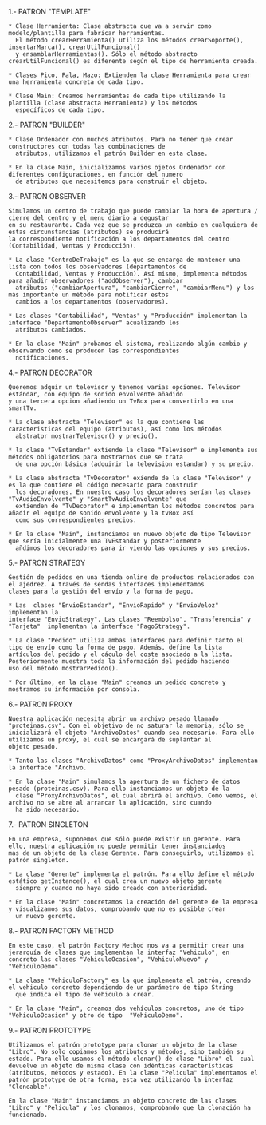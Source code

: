 1.- PATRON "TEMPLATE"

    * Clase Herramienta: Clase abstracta que va a servir como modelo/plantilla para fabricar herramientas. 
      El método crearHerramienta() utiliza los métodos crearSoporte(), insertarMarca(), crearUtilFuncional()
      y ensamblarHerramientas(). Sólo el método abstracto crearUtilFuncional() es diferente según el tipo de herramienta creada.

    * Clases Pico, Pala, Mazo: Extienden la clase Herramienta para crear una herramienta concreta de cada tipo.

    * Clase Main: Creamos herramientas de cada tipo utilizando la plantilla (clase abstracta Herramienta) y los métodos
      específicos de cada tipo.

2.- PATRON "BUILDER"

    * Clase Ordenador con muchos atributos. Para no tener que crear constructores con todas las combinaciones de
      atributos, utilizamos el patrón Builder en esta clase.

    * En la clase Main, inicializamos varios ojetos Ordenador con diferentes configuraciones, en función del numero
      de atributos que necesitemos para construir el objeto.

3.- PATRON OBSERVER

    Simulamos un centro de trabajo que puede cambiar la hora de apertura / cierre del centro y el menu diario a degustar
    en su restaurante. Cada vez que se produzca un cambio en cualquiera de estas circunstancias (atributos) se producirá 
    la correspondiente notificación a los departamentos del centro (Contabilidad, Ventas y Producción).

    * La clase "CentroDeTrabajo" es la que se encarga de mantener una lista con todos los observadores (departamentos de
      Contabilidad, Ventas y Producción). Así mismo, implementa métodos para añadir observadores ("addObserver"), cambiar
      atributos ("cambiarApertura", "cambiarCierre", "cambiarMenu") y los más importante un método para notificar estos
      cambios a los departamentos (observadores).

    * Las clases "Contabilidad", "Ventas" y "Producción" implementan la interface "DepartamentoObserver" acualizando los
      atributos cambiados.

    * En la clase "Main" probamos el sistema, realizando algún cambio y observando como se producen las correspondientes
      notificaciones.

4.- PATRON DECORATOR

    Queremos adquir un televisor y tenemos varias opciones. Televisor estándar, con equipo de sonido envolvente añadido
    y una tercera opcion añadiendo un TvBox para convertirlo en una smartTv.

    * La clase abstracta "Televisor" es la que contiene las caracteristicas del equipo (atributos), así como los métodos
      abstrator mostrarTelevisor() y precio().

    * la clase "TvEstandar" extiende la clase "Televisor" e implementa sus métodos obligatorios para mostrarnos que se trata
      de una opción básica (adquirir la television estandar) y su precio.

    * La clase abstracta "TvDecorator" exiende de la clase "Televisor" y es la que contiene el código necesario para construir
      los decoradores. En nuestro caso los decoradores serían las clases "TvAudioEnvolvente" y "SmartTvAudioEnvolvente" que
      extienden de "TvDecorator" e implementan los métodos concretos para añadir el equipo de sonido envolvente y la tvBox así
      como sus correspondientes precios.

    * En la clase "Main", instanciamos un nuevo objeto de tipo Televisor que sería inicialmente una TvEstandar y posteriormente
      añdimos los decoradores para ir viendo las opciones y sus precios.


5.- PATRON STRATEGY

    Gestión de pedidos en una tienda online de productos relacionados con el ajedrez. A través de sendas interfaces implementamos
    clases para la gestión del envío y la forma de pago. 
    
    * Las  clases "EnvioEstandar", "EnvioRapido" y "EnvioVeloz" implementan la
    interface "EnvioStrategy". Las clases "Reembolso", "Transferencia" y "Tarjeta"  implementan la interface "PagoStrategy".
    
    * La clase "Pedido" utiliza ambas interfaces para definir tanto el tipo de envío como la forma de pago. Además, define la lista
    artículos del pedido y el cáculo del coste asociado a la lista. Posteriormente muestra toda la información del pedido haciendo
    uso del método mostrarPedido().

    * Por último, en la clase "Main" creamos un pedido concreto y mostramos su información por consola.


6.- PATRON PROXY

    Nuestra aplicación necesita abrir un archivo pesado llamado "proteinas.csv". Con el objetivo de no saturar la memoria, sólo se
    inicializará el objeto "ArchivoDatos" cuando sea necesario. Para ello utilizamos un proxy, el cual se encargará de suplantar al
    objeto pesado.

    * Tanto las clases "ArchivoDatos" como "ProxyArchivoDatos" implementan la interface "Archivo.

    * En la clase "Main" simulamos la apertura de un fichero de datos pesado (proteinas.csv). Para ello instanciamos un objeto de la
      clase "ProxyArchivoDatos", el cual abrirá el archivo. Como vemos, el archivo no se abre al arrancar la aplicación, sino cuando
      ha sido necesario.


7.- PATRON SINGLETON

    En una empresa, suponemos que sólo puede existir un gerente. Para ello, nuestra aplicación no puede permitir tener instanciados 
    mas de un objeto de la clase Gerente. Para conseguirlo, utilizamos el patrón singleton.

    * La clase "Gerente" implementa el patrón. Para ello define el método estático getInstance(), el cual crea un nuevo objeto gerente
      siempre y cuando no haya sido creado con anterioridad.
    
    * En la clase "Main" concretamos la creación del gerente de la empresa y visualizamos sus datos, comprobando que no es posible crear
      un nuevo gerente.


8.- PATRON FACTORY METHOD

    En este caso, el patrón Factory Method nos va a permitir crear una jerarquía de clases que implementan la interfaz "Vehiculo", en
    concreto las clases "VehiculoOcasion", "VehiculoNuevo" y "VehiculoDemo". 

    * La clase "VehiculoFactory" es la que implementa el patrón, creando el vehiculo concreto dependiendo de un parámetro de tipo String
      que indica el tipo de vehiculo a crear.

    * En la clase "Main", creamos dos vehículos concretos, uno de tipo "VehiculoOcasion" y otro de tipo  "VehiculoDemo".


9.- PATRON PROTOTYPE

    Utilizamos el patrón prototype para clonar un objeto de la clase "Libro". No solo copiamos los atributos y métodos, sino también su
    estado. Para ello usamos el método clonar() de clase "Libro" el  cual devuelve un objeto de misma clase con idénticas características
    (atributos, métodos y estado). En la clase "Pelicula" implementamos el patrón prototype de otra forma, esta vez utilizando la interfaz
    "Cloneable".

    En la clase "Main" instanciamos un objeto concreto de las clases  "Libro" y "Pelicula" y los clonamos, comprobando que la clonación ha
    funcionado.

    

    